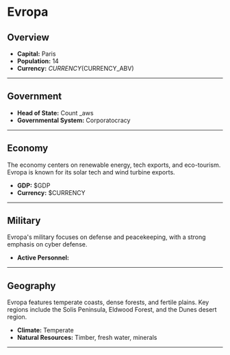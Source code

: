 # Evropa

## Overview

- **Capital:** Paris
- **Population:** 14
- **Currency:** $CURRENCY ($CURRENCY_ABV)

---

## Government

- **Head of State:** Count _aws
- **Governmental System:** Corporatocracy

---

## Economy
The economy centers on renewable energy, tech exports, and eco-tourism. Evropa is known for its solar tech and wind turbine exports.

- **GDP:** $GDP
- **Currency:** $CURRENCY

---

## Military
Evropa's military focuses on defense and peacekeeping, with a strong emphasis on cyber defense.

- **Active Personnel:** 

---

## Geography
Evropa features temperate coasts, dense forests, and fertile plains. Key regions include the Solis Peninsula, Eldwood Forest, and the Dunes desert region.

- **Climate:** Temperate
- **Natural Resources:** Timber, fresh water, minerals

---